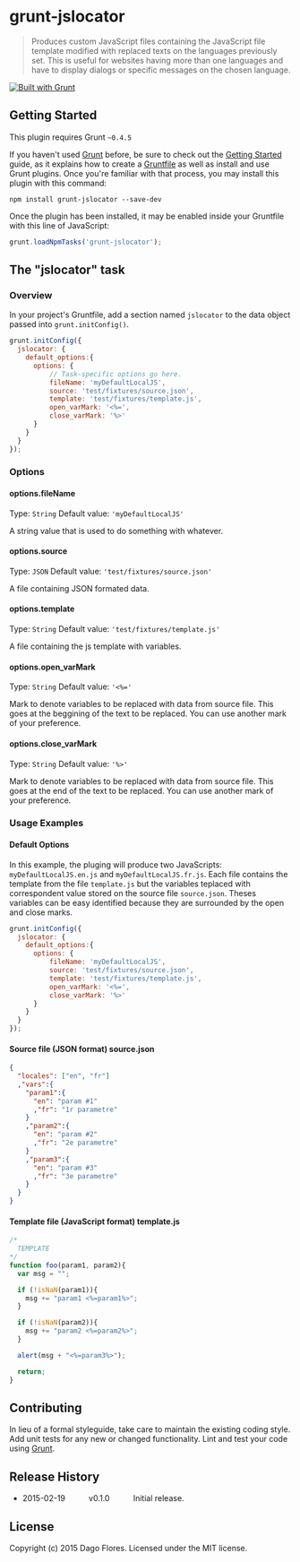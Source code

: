 # grunt-jslocator

> Produces custom JavaScript files containing the JavaScript file template modified with replaced texts on the languages previously set. This is useful for websites having more than one languages and have to display dialogs or specific messages on the chosen language.


[![Built with Grunt](https://cdn.gruntjs.com/builtwith.png)](http://gruntjs.com/)

## Getting Started
This plugin requires Grunt `~0.4.5`

If you haven't used [Grunt](http://gruntjs.com/) before, be sure to check out the [Getting Started](http://gruntjs.com/getting-started) guide, as it explains how to create a [Gruntfile](http://gruntjs.com/sample-gruntfile) as well as install and use Grunt plugins. Once you're familiar with that process, you may install this plugin with this command:

```shell
npm install grunt-jslocator --save-dev
```

Once the plugin has been installed, it may be enabled inside your Gruntfile with this line of JavaScript:

```js
grunt.loadNpmTasks('grunt-jslocator');
```

## The "jslocator" task

### Overview
In your project's Gruntfile, add a section named `jslocator` to the data object passed into `grunt.initConfig()`.

```js
grunt.initConfig({
  jslocator: {
    default_options:{
      options: {
          // Task-specific options go here.
          fileName: 'myDefaultLocalJS',
          source: 'test/fixtures/source.json',
          template: 'test/fixtures/template.js',
          open_varMark: '<%=',
          close_varMark: '%>'
      }
    }
  }
});
```

### Options

#### options.fileName
Type: `String`
Default value: `'myDefaultLocalJS'`

A string value that is used to do something with whatever.

#### options.source
Type: `JSON`
Default value: `'test/fixtures/source.json'`

A file containing JSON formated data. 

#### options.template
Type: `String`
Default value: `'test/fixtures/template.js'`

A file containing the js template with variables. 

#### options.open_varMark
Type: `String`
Default value: `'<%='`

Mark to denote variables to be replaced with data from source file. This goes at the beggining of the text to be replaced. You can use another mark of your preference.

#### options.close_varMark
Type: `String`
Default value: `'%>'`

Mark to denote variables to be replaced with data from source file. This goes at the end of the text to be replaced. You can use another mark of your preference. 

### Usage Examples

#### Default Options
In this example, the pluging will produce two JavaScripts: `myDefaultLocalJS.en.js` and `myDefaultLocalJS.fr.js`. Each file contains the template from the file `template.js` but the variables teplaced with correspondent value stored on the source file `source.json`. Theses variables can be easy identified because they are surrounded by the open and close marks.

```js
grunt.initConfig({
  jslocator: {
    default_options:{
      options: {
          fileName: 'myDefaultLocalJS',
          source: 'test/fixtures/source.json',
          template: 'test/fixtures/template.js',
          open_varMark: '<%=',
          close_varMark: '%>'
      }
    }
  }
});
```

#### Source file (JSON format) source.json

```json
{
  "locales": ["en", "fr"]
  ,"vars":{
    "param1":{
      "en": "param #1"
      ,"fr": "1r parametre"
    }
    ,"param2":{
      "en": "param #2"
      ,"fr": "2e parametre"
    }
    ,"param3":{
      "en": "param #3"
      ,"fr": "3e parametre"
    }
  }
}
```

#### Template file (JavaScript format) template.js

```js
/*
  TEMPLATE
*/
function foo(param1, param2){
  var msg = "";

  if (!isNaN(param1)){
    msg += "param1 <%=param1%>";
  }

  if (!isNaN(param2)){
    msg += "param2 <%=param2%>";
  }

  alert(msg + "<%=param3%>");

  return;
}
```

## Contributing
In lieu of a formal styleguide, take care to maintain the existing coding style. Add unit tests for any new or changed functionality. Lint and test your code using [Grunt](http://gruntjs.com/).

## Release History
* 2015-02-19   v0.1.0   Initial release.

## License
Copyright (c) 2015 Dago Flores.
Licensed under the MIT license.

[grunt]: http://gruntjs.com/